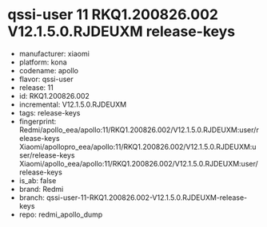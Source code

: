 # qssi-user 11 RKQ1.200826.002 V12.1.5.0.RJDEUXM release-keys
- manufacturer: xiaomi
- platform: kona
- codename: apollo
- flavor: qssi-user
- release: 11
- id: RKQ1.200826.002
- incremental: V12.1.5.0.RJDEUXM
- tags: release-keys
- fingerprint: Redmi/apollo_eea/apollo:11/RKQ1.200826.002/V12.1.5.0.RJDEUXM:user/release-keys
Xiaomi/apollopro_eea/apollo:11/RKQ1.200826.002/V12.1.5.0.RJDEUXM:user/release-keys
Xiaomi/apollo_eea/apollo:11/RKQ1.200826.002/V12.1.5.0.RJDEUXM:user/release-keys
- is_ab: false
- brand: Redmi
- branch: qssi-user-11-RKQ1.200826.002-V12.1.5.0.RJDEUXM-release-keys
- repo: redmi_apollo_dump
